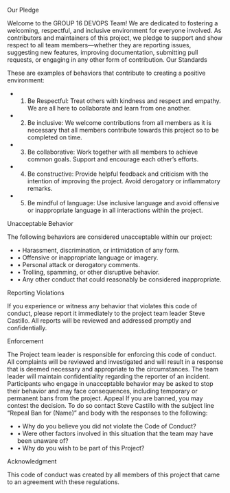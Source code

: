Our Pledge

Welcome to the GROUP 16 DEVOPS Team!
We are dedicated to fostering a welcoming, respectful, and inclusive environment for everyone involved. As contributors and maintainers of this project, we pledge to support and show respect to all team members—whether they are reporting issues, suggesting new features, improving documentation, submitting pull requests, or engaging in any other form of contribution.
Our Standards

These are examples of behaviors that contribute to creating a positive environment:

- 1. Be Respectful: Treat others with kindness and respect and empathy. We are all here to collaborate and learn from one another.
- 2. Be inclusive: We welcome contributions from all members as it is necessary that all members contribute towards this project so to be completed on time.
- 3. Be collaborative: Work together with all members to achieve common goals. Support and encourage each other’s efforts.
- 4. Be constructive: Provide helpful feedback and criticism with the intention of improving the project. Avoid derogatory or inflammatory remarks.
- 5. Be mindful of language: Use inclusive language and avoid offensive or inappropriate language in all interactions within the project.


Unacceptable Behavior

The following behaviors are considered unacceptable within our project:
- • Harassment, discrimination, or intimidation of any form.
- • Offensive or inappropriate language or imagery.
- • Personal attack or derogatory comments.
- • Trolling, spamming, or other disruptive behavior.
- • Any other conduct that could reasonably be considered inappropriate.

Reporting Violations

If you experience or witness any behavior that violates this code of conduct, please report it immediately to the project team leader Steve Castillo. All reports will be reviewed and addressed promptly and confidentially.

Enforcement

The Project team leader is responsible for enforcing this code of conduct. All complaints will be reviewed and investigated and will result in a response that is deemed necessary and appropriate to the circumstances. The team leader will maintain confidentiality regarding the reporter of an incident. Participants who engage in unacceptable behavior may be asked to stop their behavior and may face consequences, including temporary or permanent bans from the project.
Appeal
If you are banned, you may contest the decision. To do so contact Steve Castillo with the subject line “Repeal Ban for (Name)” and body with the responses to the following:
- • Why do you believe you did not violate the Code of Conduct?
- • Were other factors involved in this situation that the team may have been unaware of?
- • Why do you wish to be part of this Project?

Acknowledgment

This code of conduct was created by all members of this project that came to an agreement with these regulations. 


